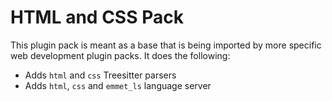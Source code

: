 # HTML and CSS Pack

This plugin pack is meant as a base that is being imported by more specific web development plugin packs. It does the following:

- Adds `html` and `css` Treesitter parsers
- Adds `html`, `css` and `emmet_ls` language server

<!-- vim: set ft=markdown: -->